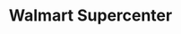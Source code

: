 ---
title: "Walmart Supercenter"
url: /murfreesboro/walmart-supercenter-memorial-boulevard/
shop: supermarket
---